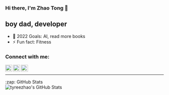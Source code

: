 ### Hi there, I'm Zhao Tong 👋

## boy dad, developer

- 🥅 2022 Goals: AI, read more books
- ⚡ Fun fact: Fitness

### Connect with me:

[<img align="left" alt="codeSTACKr | YouTube" width="22px" src="https://cdn.jsdelivr.net/npm/simple-icons@v3/icons/youtube.svg" />][youtube]
[<img align="left" alt="codeSTACKr | Twitter" width="22px" src="https://cdn.jsdelivr.net/npm/simple-icons@v3/icons/twitter.svg" />][twitter]
[<img align="left" alt="codeSTACKr | Instagram" width="22px" src="https://cdn.jsdelivr.net/npm/simple-icons@v3/icons/instagram.svg" />][instagram]

<br />

---

<summary>:zap: GitHub Stats</summary>

<img align="left" alt="tyreezhao's GitHub Stats" src="https://github-readme-stats.vercel.app/api?username=tyreezhao&show_icons=true&hide_border=true" />

[twitter]: https://twitter.com/TyreeZhao
[youtube]: https://www.youtube.com/channel/UCcTlrwEwgWaqxTTN5Av9QJg
[instagram]: https://www.instagram.com/tyreezhao/
